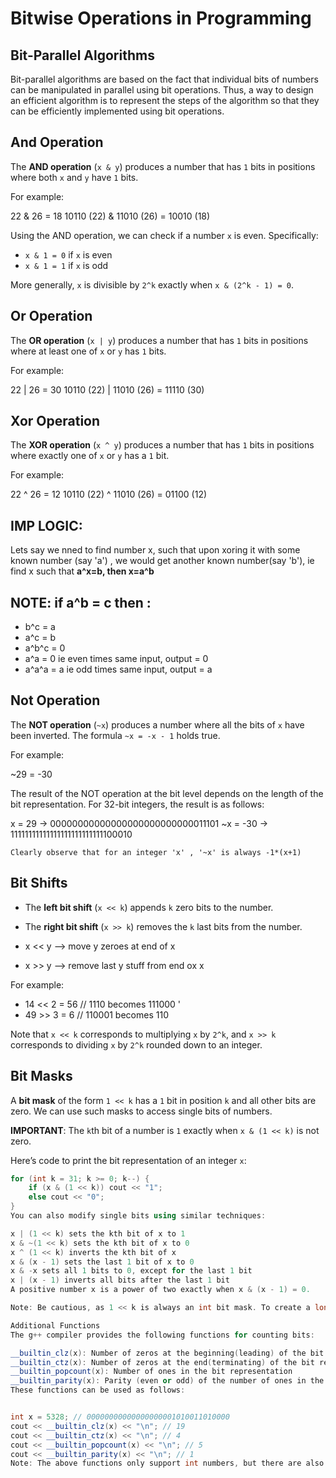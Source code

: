 # Bitwise Operations in Programming

## Bit-Parallel Algorithms

Bit-parallel algorithms are based on the fact that individual bits of numbers can
be manipulated in parallel using bit operations. Thus, a way to design an efficient
algorithm is to represent the steps of the algorithm so that they can be efficiently
implemented using bit operations.

## And Operation

The **AND operation** (`x & y`) produces a number that has `1` bits in positions where both `x` and `y` have `1` bits.

For example:

22 & 26 = 18
10110 (22) &
11010 (26) =
10010 (18)

Using the AND operation, we can check if a number `x` is even. Specifically:

- `x & 1 = 0` if `x` is even
- `x & 1 = 1` if `x` is odd

More generally, `x` is divisible by `2^k` exactly when `x & (2^k - 1) = 0`.

## Or Operation

The **OR operation** (`x | y`) produces a number that has `1` bits in positions where at least one of `x` or `y` has `1` bits.

For example:

22 | 26 = 30 10110 (22) | 11010 (26) = 11110 (30)

## Xor Operation

The **XOR operation** (`x ^ y`) produces a number that has `1` bits in positions where exactly one of `x` or `y` has a `1` bit.

For example:

22 ^ 26 = 12 10110 (22) ^ 11010 (26) = 01100 (12)

## IMP LOGIC:

Lets say we nned to find number x, such that upon xoring it with some known number (say 'a') , we would get another known number(say 'b'), ie find x such that **a^x=b, then x=a^b**

## NOTE: if a^b = c then :

- b^c = a
- a^c = b
- a^b^c = 0
- a^a = 0 ie even times same input, output = 0
- a^a^a = a ie odd times same input, output = a

## Not Operation

The **NOT operation** (`~x`) produces a number where all the bits of `x` have been inverted. The formula `~x = -x - 1` holds true.

For example:

~29 = -30

The result of the NOT operation at the bit level depends on the length of the bit representation. For 32-bit integers, the result is as follows:

x = 29 -> 00000000000000000000000000011101 ~x = -30 -> 11111111111111111111111111100010

`Clearly observe that for an integer 'x' , '~x' is always -1*(x+1)`

## Bit Shifts

- The **left bit shift** (`x << k`) appends `k` zero bits to the number.
- The **right bit shift** (`x >> k`) removes the `k` last bits from the number.

- x << y --> move y zeroes at end of x
- x >> y --> remove last y stuff from end ox x

For example:

- 14 << 2 = 56 // 1110 becomes 111000 '
- 49 >> 3 = 6 // 110001 becomes 110

Note that `x << k` corresponds to multiplying `x` by `2^k`, and `x >> k` corresponds to dividing `x` by `2^k` rounded down to an integer.

## Bit Masks

A **bit mask** of the form `1 << k` has a `1` bit in position `k` and all other bits are zero. We can use such masks to access single bits of numbers.

**IMPORTANT**: The `k`th bit of a number is `1` exactly when `x & (1 << k)` is not zero.

Here’s code to print the bit representation of an integer `x`:

```cpp
for (int k = 31; k >= 0; k--) {
    if (x & (1 << k)) cout << "1";
    else cout << "0";
}
You can also modify single bits using similar techniques:

x | (1 << k) sets the kth bit of x to 1
x & ~(1 << k) sets the kth bit of x to 0
x ^ (1 << k) inverts the kth bit of x
x & (x - 1) sets the last 1 bit of x to 0
x & -x sets all 1 bits to 0, except for the last 1 bit
x | (x - 1) inverts all bits after the last 1 bit
A positive number x is a power of two exactly when x & (x - 1) = 0.

Note: Be cautious, as 1 << k is always an int bit mask. To create a long long bit mask, use 1LL << k.

Additional Functions
The g++ compiler provides the following functions for counting bits:

__builtin_clz(x): Number of zeros at the beginning(leading) of the bit representation
__builtin_ctz(x): Number of zeros at the end(terminating) of the bit representation
__builtin_popcount(x): Number of ones in the bit representation
__builtin_parity(x): Parity (even or odd) of the number of ones in the bit representation
These functions can be used as follows:


int x = 5328; // 00000000000000000001010011010000
cout << __builtin_clz(x) << "\n"; // 19
cout << __builtin_ctz(x) << "\n"; // 4
cout << __builtin_popcount(x) << "\n"; // 5
cout << __builtin_parity(x) << "\n"; // 1
Note: The above functions only support int numbers, but there are also long long versions available with the suffix ll.
```
